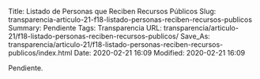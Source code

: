 Title: Listado de Personas que Reciben Recursos Públicos
Slug: transparencia-articulo-21-f18-listado-personas-reciben-recursos-publicos
Summary: Pendiente
Tags: Transparencia
URL: transparencia/articulo-21/f18-listado-personas-reciben-recursos-publicos/
Save_As: transparencia/articulo-21/f18-listado-personas-reciben-recursos-publicos/index.html
Date: 2020-02-21 16:09
Modified: 2020-02-21 16:09


Pendiente.
